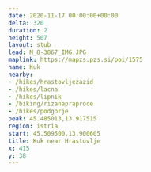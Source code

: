 ```yaml
---
date: 2020-11-17 00:00:00+00:00
delta: 320
duration: 2
height: 507
layout: stub
lead: M_8-3867_IMG.JPG
maplink: https://mapzs.pzs.si/poi/1575
name: Kuk
nearby:
- /hikes/hrastovljezazid
- /hikes/lacna
- /hikes/lipnik
- /biking/rizanapraproce
- /hikes/podgorje
peak: 45.485013,13.917515
region: istria
start: 45.509500,13.900605
title: Kuk near Hrastovlje
x: 415
y: 38
---
```

